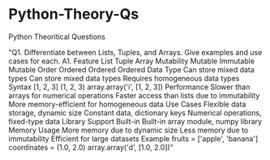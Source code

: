 # Python-Theory-Qs
Python Theoritical Questions

"Q1. Differentiate between Lists, Tuples, and Arrays. Give examples and use cases for each.
A1. Feature	List	Tuple	Array
Mutability	Mutable	Immutable	Mutable
Order	Ordered	Ordered	Ordered
Data Type	Can store mixed data types	Can store mixed data types	Requires homogeneous data types
Syntax	[1, 2, 3]	(1, 2, 3)	array.array('i', [1, 2, 3])
Performance	Slower than arrays for numerical operations	Faster access than lists due to immutability	More memory-efficient for homogeneous data
Use Cases	Flexible data storage, dynamic size	Constant data, dictionary keys	Numerical operations, fixed-type data
Library Support	Built-in	Built-in	array module, numpy library
Memory Usage	More memory due to dynamic size	Less memory due to immutability	Efficient for large datasets
Example	fruits = ['apple', 'banana']	coordinates = (1.0, 2.0)	array.array('d', [1.0, 2.0])"
